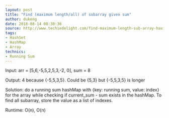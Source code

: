```yaml
---
layout: post
title: "Find (maximum length/all) of subarray given sum"
author: dukeng
date: 2018-08-14 08:30:30
source: http://www.techiedelight.com/find-maximum-length-sub-array-having-given-sum/
tags:
- HashSet
- HashMap
- Array
technics:
- Running Sum
---
```


Input: arr = [5,6,-5,5,2,5,3,-2, 0], sum = 8 

Output: 4 because {-5,5,3,5}. Could be {5,3} but {-5,5,3,5} is longer

Solution: do a running sum hashMap with {key: running sum, value: index} for the array while checking if current_sum - sum exists in the hashMap. To find all subarray, store the value as a list of indexes.

Runtime: O(n), O(n)
